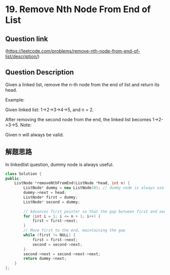 # 19. Remove Nth Node From End of List

## Question link
(https://leetcode.com/problems/remove-nth-node-from-end-of-list/description/)

## Question Description
Given a linked list, remove the n-th node from the end of list and return its head.

Example:

Given linked list: 1->2->3->4->5, and n = 2.

After removing the second node from the end, the linked list becomes 1->2->3->5.
Note:

Given n will always be valid.

## 解题思路
In linkedlist question, dummy node is always useful.


```c++
class Solution {
public:
    ListNode *removeNthFromEnd(ListNode *head, int n) {
        ListNode* dummy = new ListNode(0); // dummy node is always useful
        dummy->next = head;
        ListNode* first = dummy;
        ListNode* second = dummy;
        
        // Advances first pointer so that the gap between first and second is n nodes apart
        for (int i = 1; i <= n + 1; i++) {
            first = first->next;
        }
        // Move first to the end, maintaining the gap
        while (first != NULL) {
            first = first->next;
            second = second->next;
        }
        second->next = second->next->next;
        return dummy->next;
    }
};
```